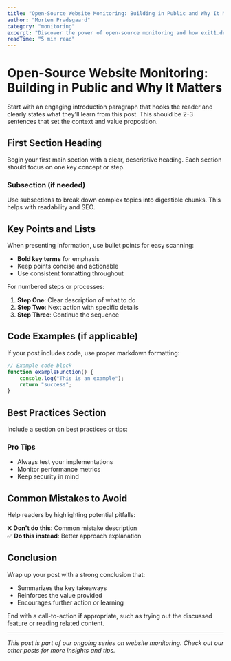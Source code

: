 ```yaml
---
title: "Open-Source Website Monitoring: Building in Public and Why It Matters"
author: "Morten Pradsgaard"
category: "monitoring"
excerpt: "Discover the power of open-source monitoring and how exit1.dev invites developers to shape its future while keeping your site online."
readTime: "5 min read"
---
```


# Open-Source Website Monitoring: Building in Public and Why It Matters

Start with an engaging introduction paragraph that hooks the reader and clearly states what they'll learn from this post. This should be 2-3 sentences that set the context and value proposition.

## First Section Heading

Begin your first main section with a clear, descriptive heading. Each section should focus on one key concept or step.

### Subsection (if needed)

Use subsections to break down complex topics into digestible chunks. This helps with readability and SEO.

## Key Points and Lists

When presenting information, use bullet points for easy scanning:

- **Bold key terms** for emphasis
- Keep points concise and actionable
- Use consistent formatting throughout

For numbered steps or processes:

1. **Step One**: Clear description of what to do
2. **Step Two**: Next action with specific details
3. **Step Three**: Continue the sequence

## Code Examples (if applicable)

If your post includes code, use proper markdown formatting:

```javascript
// Example code block
function exampleFunction() {
    console.log("This is an example");
    return "success";
}
```

## Best Practices Section

Include a section on best practices or tips:

### Pro Tips
- Always test your implementations
- Monitor performance metrics
- Keep security in mind

## Common Mistakes to Avoid

Help readers by highlighting potential pitfalls:

❌ **Don't do this**: Common mistake description  
✅ **Do this instead**: Better approach explanation

## Conclusion

Wrap up your post with a strong conclusion that:
- Summarizes the key takeaways
- Reinforces the value provided
- Encourages further action or learning

End with a call-to-action if appropriate, such as trying out the discussed feature or reading related content.

---

*This post is part of our ongoing series on website monitoring. Check out our other posts for more insights and tips.*
